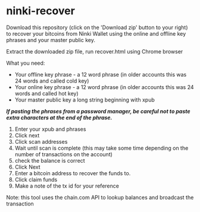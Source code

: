 # ninki-recover

Download this repository (click on the 'Download zip' button to your right) to recover your bitcoins from Ninki Wallet using the online and offline key phrases and your master public key.

Extract the downloaded zip file, run recover.html using Chrome browser

What you need:

* Your offline key phrase - a 12 word phrase (in older accounts this was 24 words and called cold key)
* Your online key phrase - a 12 word phrase (in older accounts this was 24 words and called hot key)
* Your master public key a long string beginning with xpub

***If pasting the phrases from a password manager, be careful not to paste extra characters at the end of the phrase.***

1. Enter your xpub and phrases
2. Click next
3. Click scan addresses
4. Wait until scan is complete (this may take some time depending on the number of transactions on the account)
6. check the balance is correct
7. Click Next
8. Enter a bitcoin address to recover the funds to.
9. Click claim funds
10. Make a note of the tx id for your reference

Note: this tool uses the chain.com API to lookup balances and broadcast the transaction
